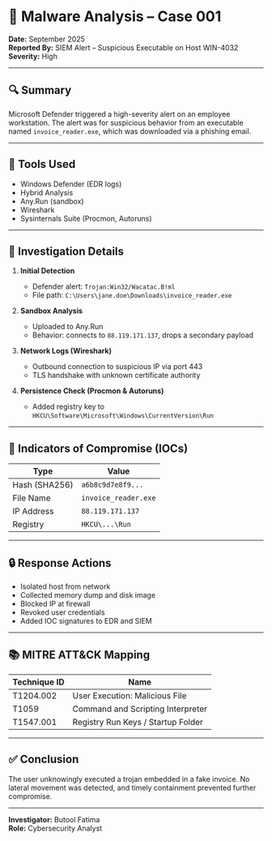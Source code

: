 # 🦠 Malware Analysis – Case 001

**Date:** September 2025  
**Reported By:** SIEM Alert – Suspicious Executable on Host WIN-4032  
**Severity:** High

---

## 🔍 Summary

Microsoft Defender triggered a high-severity alert on an employee workstation. The alert was for suspicious behavior from an executable named `invoice_reader.exe`, which was downloaded via a phishing email.

---

## 🔧 Tools Used

- Windows Defender (EDR logs)
- Hybrid Analysis
- Any.Run (sandbox)
- Wireshark
- Sysinternals Suite (Procmon, Autoruns)

---

## 🧪 Investigation Details

1. **Initial Detection**
   - Defender alert: `Trojan:Win32/Wacatac.B!ml`
   - File path: `C:\Users\jane.doe\Downloads\invoice_reader.exe`

2. **Sandbox Analysis**
   - Uploaded to Any.Run
   - Behavior: connects to `88.119.171.137`, drops a secondary payload

3. **Network Logs (Wireshark)**
   - Outbound connection to suspicious IP via port 443
   - TLS handshake with unknown certificate authority

4. **Persistence Check (Procmon & Autoruns)**
   - Added registry key to `HKCU\Software\Microsoft\Windows\CurrentVersion\Run`

---

## 🧩 Indicators of Compromise (IOCs)

| Type        | Value                    |
|-------------|--------------------------|
| Hash (SHA256) | `a6b8c9d7e8f9...`        |
| File Name   | `invoice_reader.exe`     |
| IP Address  | `88.119.171.137`         |
| Registry    | `HKCU\...\Run`           |

---

## 🔒 Response Actions

- Isolated host from network
- Collected memory dump and disk image
- Blocked IP at firewall
- Revoked user credentials
- Added IOC signatures to EDR and SIEM

---

## 📚 MITRE ATT&CK Mapping

| Technique ID | Name                     |
|--------------|--------------------------|
| T1204.002    | User Execution: Malicious File |
| T1059        | Command and Scripting Interpreter |
| T1547.001    | Registry Run Keys / Startup Folder |

---

## ✅ Conclusion

The user unknowingly executed a trojan embedded in a fake invoice. No lateral movement was detected, and timely containment prevented further compromise.

---

**Investigator:** Butool Fatima  
**Role:** Cybersecurity Analyst
